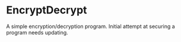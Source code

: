 EncryptDecrypt
==============

A simple encryption/decryption program. Initial attempt at securing a program needs updating.
